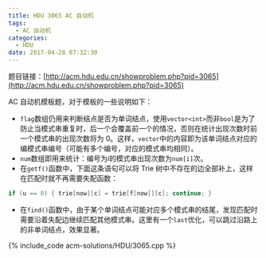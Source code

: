 ```yaml
---
title: HDU 3065 AC 自动机
tags:
  - AC 自动机
categories:
  - HDU
date: 2017-04-28 07:32:30
---
```


题目链接：[http://acm.hdu.edu.cn/showproblem.php?pid=3065](http://acm.hdu.edu.cn/showproblem.php?pid=3065)

<!-- more -->

AC 自动机模板题，对于模板的一些说明如下：

*   `flag`数组仍用来判断结点是否为单词结点，使用`vector<int>`而非`bool`是为了防止当模式串重复时，后一个会覆盖前一个的情况，否则在统计出现次数时前一个模式串的出现次数将为 0。这样，`vector`中的内容即为该单词结点对应的编模式串编号（可能有多个编号，对应的模式串均相同）。
*   `num`数组即用来统计：编号为$i$的模式串出现次数为`num[i]`次。
*   在`getf()`函数中，下面这条语句可以将 Trie 树中不存在的边全部补上，这样在匹配时就不再需要失配函数：
```cpp
if (u == 0) { trie[now][c] = trie[f[now]][c]; continue; }
```
*   在`find()`函数中，由于某个单词结点可能对应多个模式串的结尾，发现匹配时需要沿着失配边继续匹配其他模式串。这里有一个`last`优化，可以跳过沿路上的非单词结点，效果显著。

{% include_code acm-solutions/HDU/3065.cpp %}
